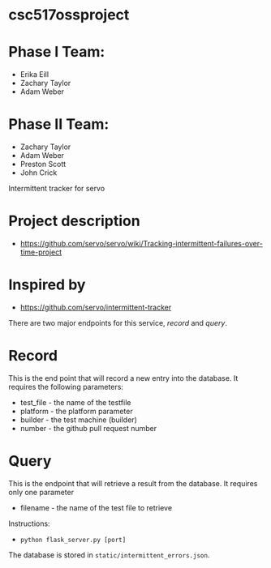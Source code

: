 # csc517ossproject

# Phase I Team:
* Erika Eill
* Zachary Taylor
* Adam Weber

# Phase II Team:
* Zachary Taylor
* Adam Weber
* Preston Scott
* John Crick

Intermittent tracker for servo

# Project description
* https://github.com/servo/servo/wiki/Tracking-intermittent-failures-over-time-project

# Inspired by 
* https://github.com/servo/intermittent-tracker

There are two major endpoints for this service, *record* and *query*.

# Record
This is the end point that will record a new entry into the database.  It requires the following parameters:
* test_file - the name of the testfile
* platform - the platform parameter
* builder - the test machine (builder)
* number - the github pull request number

# Query
This is the endpoint that will retrieve a result from the database.  It requires only one parameter
* filename - the name of the test file to retrieve


Instructions:
* `python flask_server.py [port]`

The database is stored in `static/intermittent_errors.json`.
